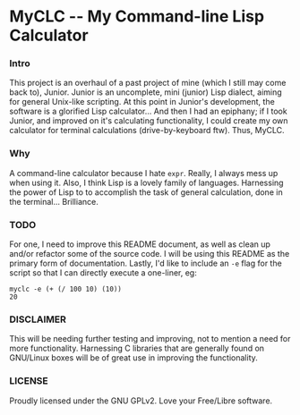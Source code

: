 # MyCLC -- My Command-line Lisp Calculator

### Intro
This project is an overhaul of a past project of mine (which I still may come back to), Junior. Junior is an uncomplete, mini (junior) Lisp dialect, aiming for general Unix-like scripting. At this point in Junior's development, the software is a glorified Lisp calculator... And then I had an epiphany; if I took Junior, and improved on it's calculating functionality, I could create my own calculator for terminal calculations (drive-by-keyboard ftw). Thus, MyCLC.

### Why
A command-line calculator because I hate `expr`. Really, I always mess up when using it. Also, I think Lisp is a lovely family of languages. Harnessing the power of Lisp to to accomplish the task of general calculation, done in the terminal... Brilliance.

### TODO
For one, I need to improve this README document, as well as clean up and/or refactor some of the source code. I will be using this README as the primary form of documentation. Lastly, I'd like to include an `-e` flag for the script so that I can directly execute a one-liner, eg:
```
myclc -e (+ (/ 100 10) (10))
20
```

### DISCLAIMER
This will be needing further testing and improving, not to mention a need for more functionality. Harnessing C libraries that are generally found on GNU/Linux boxes will be of great use in improving the functionality.

### LICENSE
Proudly licensed under the GNU GPLv2. Love your Free/Libre software.
